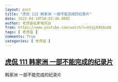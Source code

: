 ```yaml
---
layout: post
title: "虎侃 111 韩家洲 一部不能完成的纪录片"
date: 2022-04-14T10:03:48.000Z
author: 老虎庙私家电视台
from: https://www.youtube.com/watch?v=hCqj0468oAQ
tags: [ 老虎庙 ]
comments: True
categories: [ 老虎庙 ]
---
```

<!--1649930628000-->
[虎侃 111 韩家洲 一部不能完成的纪录片](https://www.youtube.com/watch?v=hCqj0468oAQ)
------

<div>
韩家洲 一部不能完成的纪录片
</div>
